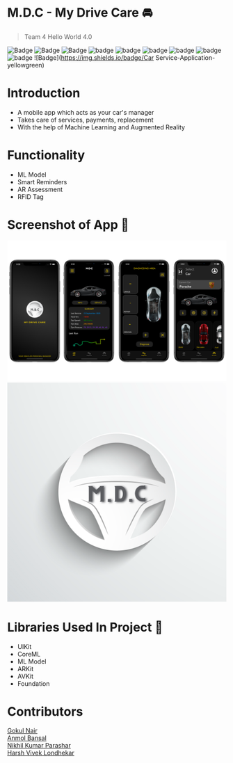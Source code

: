 # M.D.C - My Drive Care 🚘
> Team 4 Hello World 4.0

![Badge](https://img.shields.io/badge/MDC-App-yellowGreen)
![Badge](https://img.shields.io/badge/License-MIT-yellow) 
![Badge](https://img.shields.io/badge/Xcode-12.0.1-green)
![badge](https://img.shields.io/badge/Swift-5.0-red)
![badge](https://img.shields.io/badge/ML-Model-green)
![badge](https://img.shields.io/badge/AR-Kit-orange)
![badge](https://img.shields.io/badge/RFID-Tags-yellow)
![badge](https://img.shields.io/badge/iOS-14-blue)
![badge](https://img.shields.io/badge/Platfrom-iOS-orange)
![Badge](https://img.shields.io/badge/Car Service-Application-yellowgreen)

# Introduction
* A mobile app which acts as your car's manager
* Takes care of services, payments, replacement
* With the help of Machine Learning and Augmented Reality

# Functionality
* ML Model
* Smart Reminders
* AR Assessment
* RFID Tag

# Screenshot of App 📱
![Untitled design-4](https://github.com/Harsh4601/My-Drive-Care-M.D.C-Team-4-Hello-World-4.0/blob/main/M.D.C%20Logo/app%20ss.png)
![Untitled design-4](https://github.com/Harsh4601/My-Drive-Care-M.D.C-Team-4-Hello-World-4.0/blob/main/M.D.C%20Logo/M.D.C.svg)

# Libraries Used In Project 📒 

* UIKit 
* CoreML
* ML Model
* ARKit
* AVKit 
* Foundation

# Contributors
[Gokul Nair](https://github.com/gokulnair2001)</br>
[Anmol Bansal](https://github.com/anmolbansal7)</br>
[Nikhil Kumar Parashar](https://github.com/NikhilKP631197)</br>
[Harsh Vivek Londhekar](https://github.com/Harsh4601)</br>
